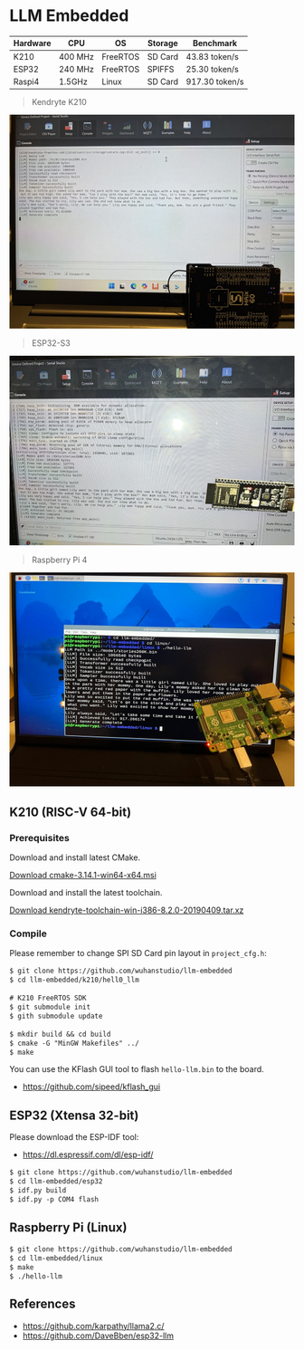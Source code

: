 # LLM Embedded

| Hardware    | CPU | OS | Storage |Benchmark |
| -------- | ----- | ------- | --- | -- |
| K210  | 400 MHz | FreeRTOS | SD Card |  43.83 token/s |
| ESP32 | 240 MHz | FreeRTOS | SPIFFS   | 25.30 token/s |
| Raspi4 | 1.5GHz | Linux    | SD Card | 917.30 token/s |

> Kendryte K210

![](k210.jpg)

> ESP32-S3

![](esp32.jpg)

> Raspberry Pi 4

![](raspi.jpg)

## K210 (RISC-V 64-bit)

### Prerequisites

Download and install latest CMake.

[Download cmake-3.14.1-win64-x64.msi](https://github.com/Kitware/CMake/releases/download/v3.14.1/cmake-3.14.1-win64-x64.msi)

Download and install the latest toolchain.

[Download kendryte-toolchain-win-i386-8.2.0-20190409.tar.xz](https://github.com/kendryte/kendryte-gnu-toolchain/releases/download/v8.2.0-20190409/kendryte-toolchain-win-i386-8.2.0-20190409.tar.xz)

### Compile
Please remember to change SPI SD Card pin layout in `project_cfg.h`:

```
$ git clone https://github.com/wuhanstudio/llm-embedded
$ cd llm-embedded/k210/hell0_llm

# K210 FreeRTOS SDK
$ git submodule init
$ gith submodule update

$ mkdir build && cd build
$ cmake -G "MinGW Makefiles" ../
$ make
```

You can use the KFlash GUI tool to flash `hello-llm.bin` to the board.

- https://github.com/sipeed/kflash_gui

## ESP32 (Xtensa 32-bit)

Please download the ESP-IDF tool:

- https://dl.espressif.com/dl/esp-idf/

```
$ git clone https://github.com/wuhanstudio/llm-embedded
$ cd llm-embedded/esp32
$ idf.py build
$ idf.py -p COM4 flash
```

## Raspberry Pi (Linux)

```
$ git clone https://github.com/wuhanstudio/llm-embedded
$ cd llm-embedded/linux
$ make
$ ./hello-llm
```

## References

- https://github.com/karpathy/llama2.c/
- https://github.com/DaveBben/esp32-llm
  
